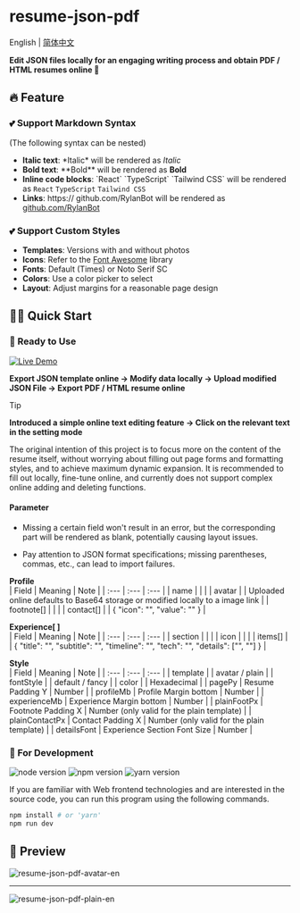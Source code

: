 # resume-json-pdf

English | [简体中文](./README-CN.md) 

**Edit JSON files locally for an engaging writing process and obtain PDF / HTML resumes online 📄**

## 🔥 Feature

### 💕 Support Markdown Syntax
(The following syntax can be nested)
- **Italic text**: \*Italic\* will be rendered as *Italic* 
- **Bold text**: \*\*Bold\*\* will be rendered as **Bold**
- **Inline code blocks**: \`React\` \`TypeScript\` \`Tailwind CSS\` will be rendered as `React` `TypeScript` `Tailwind CSS`
- **Links**: https:\// github.com/RylanBot will be rendered as [github.com/RylanBot](https://github.com/RylanBot)

### 💕 Support Custom Styles
- **Templates**: Versions with and without photos
- **Icons**: Refer to the [Font Awesome](https://fontawesome.com/icons) library
- **Fonts**: Default (Times) or Noto Serif SC
- **Colors**: Use a color picker to select
- **Layout**: Adjust margins for a reasonable page design

## 🧙🏻 Quick Start

### 🔮 Ready to Use

[![Live Demo](https://img.shields.io/badge/Live%20Demo-Click%20for%20visist-lightseagreen?style=for-the-badge&logo=vercel)](https://project.resume-json-pdf.rylan.cn/)

**Export JSON template online → Modify data locally → Upload modified JSON File → Export PDF / HTML resume online**

> [!Tip]  
> **Introduced a simple online text editing feature → Click on the relevant text in the setting mode**

The original intention of this project is to focus more on the content of the resume itself, without worrying about filling out page forms and formatting styles, and to achieve maximum dynamic expansion. It is recommended to fill out locally, fine-tune online, and currently does not support complex online adding and deleting functions.

#### Parameter

- Missing a certain field won't result in an error, but the corresponding part will be rendered as blank, potentially causing layout issues.

- Pay attention to JSON format specifications; missing parentheses, commas, etc., can lead to import failures.

**Profile**  
| Field | Meaning | Note |
| :--- | :--- | :--- |
| name | | |
| avatar | | Uploaded online defaults to Base64 storage or modified locally to a image link |
| footnote[] | | |
| contact[] | | { "icon": "", "value": "" } |

**Experience[ ]**  
| Field | Meaning | Note |
| :--- | :--- | :--- |
| section | | |
| icon | | |
| items[] | | { "title": "", "subtitle": "", "timeline": "", "tech": "", "details": ["", ""] } |

**Style**  
| Field | Meaning | Note |
| :--- | :--- | :--- |
| template | | avatar / plain |
| fontStyle | | default / fancy |
| color | | Hexadecimal |
| pagePy | Resume Padding Y | Number |
| profileMb | Profile Margin bottom | Number |
| experienceMb | Experience Margin bottom | Number |
| plainFootPx | Footnote Padding X | Number (only valid for the plain template) |
| plainContactPx | Contact Padding X | Number (only valid for the plain template) |
| detailsFont | Experience Section Font Size | Number |

### 🔮 For Development

<p>
  <img src="https://img.shields.io/badge/node-20.x-green" alt="node version"/>
  <img src="https://img.shields.io/badge/npm-10.x-red" alt="npm version"/>
  <img src="https://img.shields.io/badge/yarn-1.x-blue" alt="yarn version"/>
</p>

If you are familiar with Web frontend technologies and are interested in the source code, you can run this program using the following commands.

```sh
npm install # or 'yarn'
npm run dev
```

## 🌷 Preview

![resume-json-pdf-avatar-en](https://s2.loli.net/2024/04/21/6sS5EQIpol7vPzW.png)

---

![resume-json-pdf-plain-en](https://s2.loli.net/2024/04/21/hSBOZIYumoEDd14.png)
